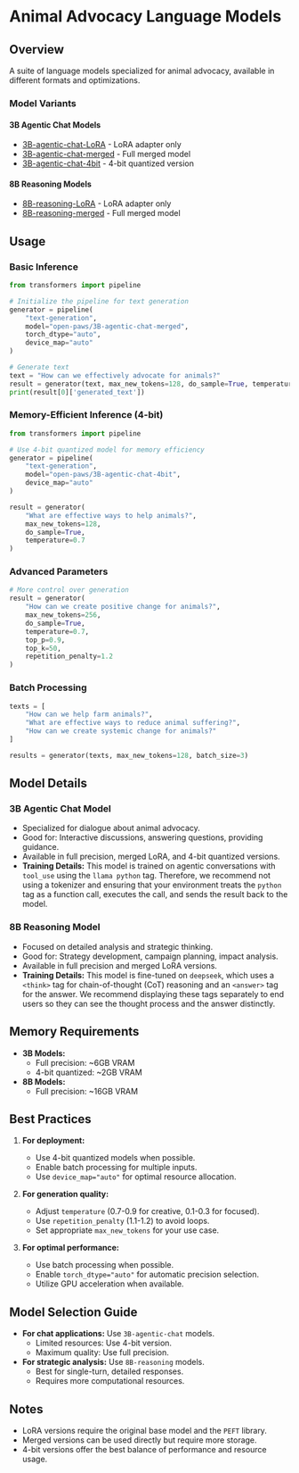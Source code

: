 # Animal Advocacy Language Models

## Overview
A suite of language models specialized for animal advocacy, available in different formats and optimizations.

### Model Variants

#### 3B Agentic Chat Models
- [3B-agentic-chat-LoRA](https://huggingface.co/open-paws/3B-agentic-chat-LoRA) - LoRA adapter only
- [3B-agentic-chat-merged](https://huggingface.co/open-paws/3B-agentic-chat-merged) - Full merged model
- [3B-agentic-chat-4bit](https://huggingface.co/open-paws/3B-agentic-chat-4bit) - 4-bit quantized version

#### 8B Reasoning Models
- [8B-reasoning-LoRA](https://huggingface.co/open-paws/8B-reasoning-LoRA) - LoRA adapter only
- [8B-reasoning-merged](https://huggingface.co/open-paws/8B-reasoning-merged) - Full merged model

## Usage

### Basic Inference

```python
from transformers import pipeline

# Initialize the pipeline for text generation
generator = pipeline(
    "text-generation",
    model="open-paws/3B-agentic-chat-merged",
    torch_dtype="auto",
    device_map="auto"
)

# Generate text
text = "How can we effectively advocate for animals?"
result = generator(text, max_new_tokens=128, do_sample=True, temperature=0.7)
print(result[0]['generated_text'])
```

### Memory-Efficient Inference (4-bit)

```python
from transformers import pipeline

# Use 4-bit quantized model for memory efficiency
generator = pipeline(
    "text-generation",
    model="open-paws/3B-agentic-chat-4bit",
    device_map="auto"
)

result = generator(
    "What are effective ways to help animals?",
    max_new_tokens=128,
    do_sample=True,
    temperature=0.7
)
```

### Advanced Parameters

```python
# More control over generation
result = generator(
    "How can we create positive change for animals?",
    max_new_tokens=256,
    do_sample=True,
    temperature=0.7,
    top_p=0.9,
    top_k=50,
    repetition_penalty=1.2
)
```

### Batch Processing

```python
texts = [
    "How can we help farm animals?",
    "What are effective ways to reduce animal suffering?",
    "How can we create systemic change for animals?"
]

results = generator(texts, max_new_tokens=128, batch_size=3)
```

## Model Details

### 3B Agentic Chat Model
- Specialized for dialogue about animal advocacy.
- Good for: Interactive discussions, answering questions, providing guidance.
- Available in full precision, merged LoRA, and 4-bit quantized versions.
- **Training Details:** This model is trained on agentic conversations with `tool_use` using the `llama python` tag. Therefore, we recommend not using a tokenizer and ensuring that your environment treats the `python` tag as a function call, executes the call, and sends the result back to the model.

### 8B Reasoning Model
- Focused on detailed analysis and strategic thinking.
- Good for: Strategy development, campaign planning, impact analysis.
- Available in full precision and merged LoRA versions.
- **Training Details:** This model is fine-tuned on `deepseek`, which uses a `<think>` tag for chain-of-thought (CoT) reasoning and an `<answer>` tag for the answer. We recommend displaying these tags separately to end users so they can see the thought process and the answer distinctly.

## Memory Requirements

- **3B Models:**
  - Full precision: ~6GB VRAM
  - 4-bit quantized: ~2GB VRAM
- **8B Models:**
  - Full precision: ~16GB VRAM

## Best Practices

1. **For deployment:**
   - Use 4-bit quantized models when possible.
   - Enable batch processing for multiple inputs.
   - Use `device_map="auto"` for optimal resource allocation.

2. **For generation quality:**
   - Adjust `temperature` (0.7-0.9 for creative, 0.1-0.3 for focused).
   - Use `repetition_penalty` (1.1-1.2) to avoid loops.
   - Set appropriate `max_new_tokens` for your use case.

3. **For optimal performance:**
   - Use batch processing when possible.
   - Enable `torch_dtype="auto"` for automatic precision selection.
   - Utilize GPU acceleration when available.

## Model Selection Guide

- **For chat applications:** Use `3B-agentic-chat` models.
  - Limited resources: Use 4-bit version.
  - Maximum quality: Use full precision.
- **For strategic analysis:** Use `8B-reasoning` models.
  - Best for single-turn, detailed responses.
  - Requires more computational resources.

## Notes
- LoRA versions require the original base model and the `PEFT` library.
- Merged versions can be used directly but require more storage.
- 4-bit versions offer the best balance of performance and resource usage.
